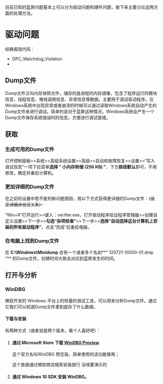 

目前已知的蓝屏问题基本上可以分为驱动问题和硬件问题，接下来主要讨论这两方面的处理方法。



# 驱动问题

经典报错代码：

- 	DPC_Watchdog_Violation
- 

## Dump文件

Dump文件又叫内存快照文件，储存的是进程的内存镜像，包含了程序运行的模块信息、线程信息、堆栈调用信息、异常信息等数据。主要用于调试驱动程序。在Windows系统中出现异常或者崩溃的时候可以通过读取Windows系统自动产生的Dump文件来进行调试。简单的说对于蓝屏这种情况，Windows系统会产生一个Dump文件保存系统错误时的信息，方便进行调试查错。

## 获取

### 生成可用的Dump文件

打开控制面板>>系统>>高级系统设置>>高级>>启动和故障恢复>>设置>>“写入调试信息”一项下拉菜单**选择 “ 小内存转储 (256 KB) ”**，下方**路径默认**即可，不用修改，确定并重启计算机。

### 更加详细的Dump文件

在之前的设置中若不能判断问题原因，用以下方式获得更详细的Dump文件：~~（反正详细点也没关系）~~

“Win+R”打开运行>>键入：verifier.exe，打开驱动程序验证程序管理器>>创建自定义设置>>下一步>>**勾选“杂项检查”**>>下一步>>**选择“自动选择这台计算机上安装的所有驱动程序”**，点击“完成”后重启电脑。

### 在电脑上找到Dump文件

在 **C:\Windows\Minidump** 会有一个或者多个名如**“ 120721-10500-01.dmp ”** 的Dump文件，创建时间大致会对应到蓝屏发生的时间。

## 打开与分析

### WinDBG

微软开发的 Windows 平台上的轻量的调试工具，可以用来分析Dump文件。通过它我们可以知道Dump文件里到底存了什么数据。

#### 下载与安装

有两种方式（或者说是两个版本，看个人喜好吧）：

1. #### 通过 Microsoft Store  下载 [WinDBG Preview](https://www.microsoft.com/store/p/windbg/9pgjgd53tn86) 

   这个官方名叫WinDBG 预览版，简单使用的话功能够用；

   

   这个直接通过微软商店搜索安装就行 没啥要演示的

   

2. #### 通过 Windows 10 SDK 安装 WinDBG。



